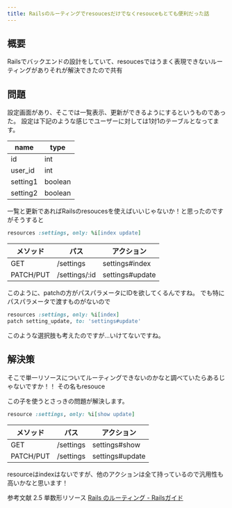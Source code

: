 ```yaml
---
title: Railsのルーティングでresoucesだけでなくresouceもとても便利だった話
---
```


## 概要

Railsでバックエンドの設計をしていて、resoucesではうまく表現できないルーティングがありそれが解決できたので共有

## 問題

設定画面があり、そこでは一覧表示、更新ができるようにするというものであった。
設定は下記のような感じでユーザーに対しては1対1のテーブルとなってます。

|name|type|
|-|-|
|id|int|
|user_id|int|
|setting1|boolean|
|setting2|boolean|

一覧と更新であればRailsのresoucesを使えばいいじゃないか！と思ったのですがそうすると
```rb
resources :settings, only: %i[index update]
```

|メソッド|パス|アクション|
|-|-|-|
|GET|/settings|settings#index|
|PATCH/PUT|/settings/:id|settings#update|

このように、patchの方がパスパラメータにIDを欲してくるんですね。
でも特にパスパラメータで渡すものがないので
```rb
resources :settings, only: %i[index]
patch setting_update, to: 'settings#update'
```
このような選択肢も考えたのですが...いけてないですね。

## 解決策

そこで単一リソースについてルーティングできないのかなと調べていたらあるじゃないですか！！
その名もresouce

この子を使うとさっきの問題が解決します。
```rb
resource :settings, only: %i[show update]
```

|メソッド|パス|アクション|
|-|-|-|
|GET|/settings|settings#show|
|PATCH/PUT|/settings|settings#update|

resourceはindexはないですが、他のアクションは全て持っているので汎用性も高いかなと思います！

参考文献
2.5 単数形リソース
[Rails のルーティング - Railsガイド](https://railsguides.jp/routing.html#%E5%8D%98%E6%95%B0%E5%BD%A2%E3%83%AA%E3%82%BD%E3%83%BC%E3%82%B9)
